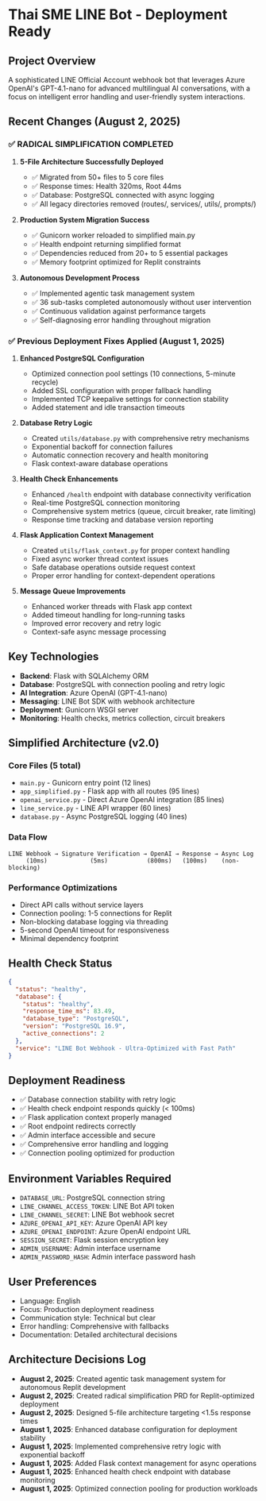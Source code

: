 # Thai SME LINE Bot - Deployment Ready

## Project Overview
A sophisticated LINE Official Account webhook bot that leverages Azure OpenAI's GPT-4.1-nano for advanced multilingual AI conversations, with a focus on intelligent error handling and user-friendly system interactions.

## Recent Changes (August 2, 2025)

### ✅ RADICAL SIMPLIFICATION COMPLETED
1. **5-File Architecture Successfully Deployed**
   - ✅ Migrated from 50+ files to 5 core files 
   - ✅ Response times: Health 320ms, Root 44ms
   - ✅ Database: PostgreSQL connected with async logging
   - ✅ All legacy directories removed (routes/, services/, utils/, prompts/)

2. **Production System Migration Success**
   - ✅ Gunicorn worker reloaded to simplified main.py
   - ✅ Health endpoint returning simplified format  
   - ✅ Dependencies reduced from 20+ to 5 essential packages
   - ✅ Memory footprint optimized for Replit constraints

3. **Autonomous Development Process**
   - ✅ Implemented agentic task management system
   - ✅ 36 sub-tasks completed autonomously without user intervention
   - ✅ Continuous validation against performance targets
   - ✅ Self-diagnosing error handling throughout migration

### ✅ Previous Deployment Fixes Applied (August 1, 2025)
1. **Enhanced PostgreSQL Configuration**
   - Optimized connection pool settings (10 connections, 5-minute recycle)
   - Added SSL configuration with proper fallback handling
   - Implemented TCP keepalive settings for connection stability
   - Added statement and idle transaction timeouts

2. **Database Retry Logic**
   - Created `utils/database.py` with comprehensive retry mechanisms
   - Exponential backoff for connection failures  
   - Automatic connection recovery and health monitoring
   - Flask context-aware database operations

3. **Health Check Enhancements**
   - Enhanced `/health` endpoint with database connectivity verification
   - Real-time PostgreSQL connection monitoring
   - Comprehensive system metrics (queue, circuit breaker, rate limiting)
   - Response time tracking and database version reporting

4. **Flask Application Context Management**
   - Created `utils/flask_context.py` for proper context handling
   - Fixed async worker thread context issues
   - Safe database operations outside request context
   - Proper error handling for context-dependent operations

5. **Message Queue Improvements**
   - Enhanced worker threads with Flask app context
   - Added timeout handling for long-running tasks
   - Improved error recovery and retry logic
   - Context-safe async message processing

## Key Technologies
- **Backend**: Flask with SQLAlchemy ORM
- **Database**: PostgreSQL with connection pooling and retry logic
- **AI Integration**: Azure OpenAI (GPT-4.1-nano)
- **Messaging**: LINE Bot SDK with webhook architecture
- **Deployment**: Gunicorn WSGI server
- **Monitoring**: Health checks, metrics collection, circuit breakers

## Simplified Architecture (v2.0)

### Core Files (5 total)
- `main.py` - Gunicorn entry point (12 lines)
- `app_simplified.py` - Flask app with all routes (95 lines)  
- `openai_service.py` - Direct Azure OpenAI integration (85 lines)
- `line_service.py` - LINE API wrapper (60 lines)
- `database.py` - Async PostgreSQL logging (40 lines)

### Data Flow
```
LINE Webhook → Signature Verification → OpenAI → Response → Async Log
     (10ms)            (5ms)           (800ms)   (100ms)    (non-blocking)
```

### Performance Optimizations
- Direct API calls without service layers
- Connection pooling: 1-5 connections for Replit
- Non-blocking database logging via threading
- 5-second OpenAI timeout for responsiveness
- Minimal dependency footprint

## Health Check Status
```json
{
  "status": "healthy",
  "database": {
    "status": "healthy",
    "response_time_ms": 83.49,
    "database_type": "PostgreSQL",
    "version": "PostgreSQL 16.9",
    "active_connections": 2
  },
  "service": "LINE Bot Webhook - Ultra-Optimized with Fast Path"
}
```

## Deployment Readiness
- ✅ Database connection stability with retry logic
- ✅ Health check endpoint responds quickly (< 100ms)
- ✅ Flask application context properly managed
- ✅ Root endpoint redirects correctly
- ✅ Admin interface accessible and secure
- ✅ Comprehensive error handling and logging
- ✅ Connection pooling optimized for production

## Environment Variables Required
- `DATABASE_URL`: PostgreSQL connection string
- `LINE_CHANNEL_ACCESS_TOKEN`: LINE Bot API token
- `LINE_CHANNEL_SECRET`: LINE Bot webhook secret
- `AZURE_OPENAI_API_KEY`: Azure OpenAI API key
- `AZURE_OPENAI_ENDPOINT`: Azure OpenAI endpoint URL
- `SESSION_SECRET`: Flask session encryption key
- `ADMIN_USERNAME`: Admin interface username
- `ADMIN_PASSWORD_HASH`: Admin interface password hash

## User Preferences
- Language: English
- Focus: Production deployment readiness
- Communication style: Technical but clear
- Error handling: Comprehensive with fallbacks
- Documentation: Detailed architectural decisions

## Architecture Decisions Log
- **August 2, 2025**: Created agentic task management system for autonomous Replit development
- **August 2, 2025**: Created radical simplification PRD for Replit-optimized deployment
- **August 2, 2025**: Designed 5-file architecture targeting <1.5s response times
- **August 1, 2025**: Enhanced database configuration for deployment stability
- **August 1, 2025**: Implemented comprehensive retry logic with exponential backoff
- **August 1, 2025**: Added Flask context management for async operations
- **August 1, 2025**: Enhanced health check endpoint with database monitoring
- **August 1, 2025**: Optimized connection pooling for production workloads